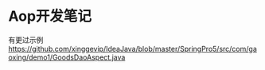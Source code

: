 # Aop开发笔记

有更过示例
https://github.com/xinggevip/IdeaJava/blob/master/SpringPro5/src/com/gaoxing/demo1/GoodsDaoAspect.java
